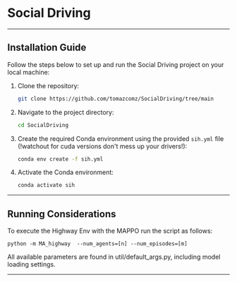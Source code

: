 # Social Driving

---

## Installation Guide

Follow the steps below to set up and run the Social Driving project on your local machine:

1. Clone the repository:
   ```bash
   git clone https://github.com/tomazcomz/SocialDriving/tree/main
   ```

2. Navigate to the project directory:
   ```bash
   cd SocialDriving
   ```

3. Create the required Conda environment using the provided `sih.yml` file (!watchout for cuda versions don't mess up your drivers!):
   ```bash
   conda env create -f sih.yml
   ```

4. Activate the Conda environment:
   ```bash
   conda activate sih
   ```

---

## Running Considerations

To execute the Highway Env with the MAPPO run the script as follows:

`python -m MA_highway  --num_agents=[n] --num_episodes=[m]`

All available parameters are found in util/default_args.py, including model loading settings.

----------------------------------------------------------------------------------------------------------------------------------------------